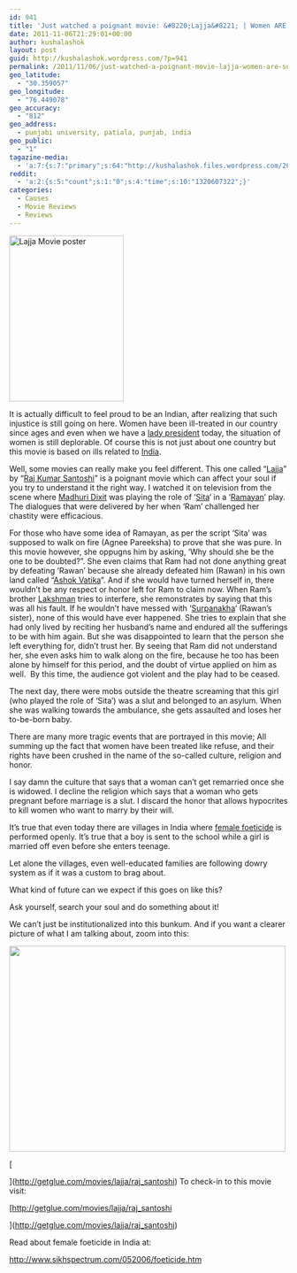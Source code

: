 ```yaml
---
id: 941
title: 'Just watched a poignant movie: &#8220;Lajja&#8221; | Women ARE suffering'
date: 2011-11-06T21:29:01+00:00
author: kushalashok
layout: post
guid: http://kushalashok.wordpress.com/?p=941
permalink: /2011/11/06/just-watched-a-poignant-movie-lajja-women-are-suffering/
geo_latitude:
  - "30.359057"
geo_longitude:
  - "76.449078"
geo_accuracy:
  - "812"
geo_address:
  - punjabi university, patiala, punjab, india
geo_public:
  - "1"
tagazine-media:
  - 'a:7:{s:7:"primary";s:64:"http://kushalashok.files.wordpress.com/2011/11/ladder_monkey.jpg";s:6:"images";a:1:{s:64:"http://kushalashok.files.wordpress.com/2011/11/ladder_monkey.jpg";a:6:{s:8:"file_url";s:64:"http://kushalashok.files.wordpress.com/2011/11/ladder_monkey.jpg";s:5:"width";s:4:"1196";s:6:"height";s:3:"890";s:4:"type";s:5:"image";s:4:"area";s:7:"1064440";s:9:"file_path";s:0:"";}}s:6:"videos";a:0:{}s:11:"image_count";s:1:"2";s:6:"author";s:8:"14208831";s:7:"blog_id";s:8:"13804338";s:9:"mod_stamp";s:19:"2011-11-06 16:03:39";}'
reddit:
  - 'a:2:{s:5:"count";s:1:"0";s:4:"time";s:10:"1320607322";}'
categories:
  - Causes
  - Movie Reviews
  - Reviews
---
```

[<img class="zemanta-img-inserted zemanta-img-configured alignright" title="Lajja Movie" src="http://ecx.images-amazon.com/images/I/51STZ83QGZL._SL300_.jpg" alt="Lajja Movie poster" width="207" height="300" />](http://getglue.com/movies/lajja/raj_santoshi)

It is actually difficult to feel proud to be an Indian, after realizing that such injustice is still going on here. Women have been ill-treated in our country since ages and even when we have a <a title="wikipedia article" href="http://en.wikipedia.org/wiki/Pratibha_Patil" target="_blank">lady president</a> today, the situation of women is still deplorable. Of course this is not just about one country but this movie is based on ills related to <a class="zem_slink" title="India" href="http://maps.google.com/maps?ll=28.6133333333,77.2083333333&spn=10.0,10.0&q=28.6133333333,77.2083333333 (India)&t=h" rel="geolocation">India</a>.

Well, some movies can really make you feel different. This one called &#8220;<a href="http://getglue.com/movies/lajja/raj_santoshi" target="_blank">Lajja</a>&#8221; by &#8220;[Raj Kumar Santoshi](http://en.wikipedia.org/wiki/Rajkumar_Santoshi "Rajkumar Santoshi")&#8221; is a poignant movie which can affect your soul if you try to understand it the right way. I watched it on television from the scene where <a class="zem_slink" title="Madhuri Dixit" href="http://en.wikipedia.org/wiki/Madhuri_Dixit" rel="wikipedia">Madhuri Dixit</a> was playing the role of &#8216;<a class="zem_slink" title="Sita" href="http://en.wikipedia.org/wiki/Sita" rel="wikipedia">Sita</a>&#8216; in a ‘<a class="zem_slink" title="Ramayana" href="http://en.wikipedia.org/wiki/Ramayana" rel="wikipedia">Ramayan</a>’ play. The dialogues that were delivered by her when &#8216;Ram&#8217; challenged her chastity were efficacious.

For those who have some idea of Ramayan, as per the script &#8216;Sita&#8217; was supposed to walk on fire (Agnee Pareeksha) to prove that she was pure. In this movie however, she oppugns him by asking, &#8216;Why should she be the one to be doubted?&#8221;. She even claims that Ram had not done anything great by defeating &#8216;Rawan&#8217; because she already defeated him (Rawan) in his own land called &#8220;<a class="zem_slink" title="Ashok Vatika" href="http://en.wikipedia.org/wiki/Ashok_Vatika" rel="wikipedia">Ashok Vatika</a>&#8220;. And if she would have turned herself in, there wouldn&#8217;t be any respect or honor left for Ram to claim now. When Ram&#8217;s brother <a class="zem_slink" title="Lakshmana" href="http://en.wikipedia.org/wiki/Lakshmana" rel="wikipedia">Lakshman</a> tries to interfere, she remonstrates by saying that this was all his fault. If he wouldn&#8217;t have messed with &#8216;<a href="http://en.wikipedia.org/wiki/Surpanakha" target="_blank">Surpanakha</a>&#8216; (Rawan&#8217;s sister), none of this would have ever happened. She tries to explain that she had only lived by reciting her husband&#8217;s name and endured all the sufferings to be with him again. But she was disappointed to learn that the person she left everything for, didn&#8217;t trust her. By seeing that Ram did not understand her, she even asks him to walk along on the fire, because he too has been alone by himself for this period, and the doubt of virtue applied on him as well.  By this time, the audience got violent and the play had to be ceased.

The next day, there were mobs outside the theatre screaming that this girl (who played the role of &#8216;Sita&#8217;) was a slut and belonged to an asylum. When she was walking towards the ambulance, she gets assaulted and loses her to-be-born baby.

There are many more tragic events that are portrayed in this movie; All summing up the fact that women have been treated like refuse, and their rights have been crushed in the name of the so-called culture, religion and honor.

I say damn the culture that says that a woman can&#8217;t get remarried once she is widowed. I decline the religion which says that a woman who gets pregnant before marriage is a slut. I discard the honor that allows hypocrites to kill women who want to marry by their will.

It&#8217;s true that even today there are villages in India where <a class="zem_slink" title="Sex-selective abortion" href="http://en.wikipedia.org/wiki/Sex-selective_abortion" rel="wikipedia">female foeticide</a> is performed openly. It&#8217;s true that a boy is sent to the school while a girl is married off even before she enters teenage.
  
Let alone the villages, even well-educated families are following dowry system as if it was a custom to brag about.

What kind of future can we expect if this goes on like this?

Ask yourself, search your soul and do something about it!

We can&#8217;t just be institutionalized into this bunkum. And if you want a clearer picture of what I am talking about, zoom into this:

[<img class="aligncenter size-full wp-image-943" title="ladder_monkey" src="http://kushalashok.files.wordpress.com/2011/11/ladder_monkey.jpg" alt="" width="500" height="372" />](http://kushalashok.files.wordpress.com/2011/11/ladder_monkey.jpg)
  
[
  
](http://getglue.com/movies/lajja/raj_santoshi) To check-in to this movie visit:
  
[http://getglue.com/movies/lajja/raj_santoshi
  
](http://getglue.com/movies/lajja/raj_santoshi) 
  
Read about female foeticide in India at:
  
<http://www.sikhspectrum.com/052006/foeticide.htm>